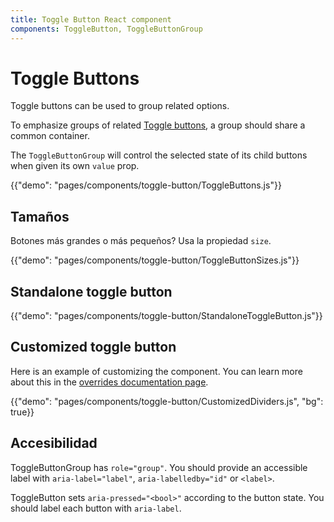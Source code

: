 ```yaml
---
title: Toggle Button React component
components: ToggleButton, ToggleButtonGroup
---
```


# Toggle Buttons

<p class="description">Toggle buttons can be used to group related options.</p>

To emphasize groups of related [Toggle buttons](https://material.io/design/components/buttons.html#toggle-button), a group should share a common container.

The `ToggleButtonGroup` will control the selected state of its child buttons when given its own `value` prop.

{{"demo": "pages/components/toggle-button/ToggleButtons.js"}}

## Tamaños

Botones más grandes o más pequeños? Usa la propiedad `size`.

{{"demo": "pages/components/toggle-button/ToggleButtonSizes.js"}}

## Standalone toggle button

{{"demo": "pages/components/toggle-button/StandaloneToggleButton.js"}}

## Customized toggle button

Here is an example of customizing the component. You can learn more about this in the [overrides documentation page](/customization/components/).

{{"demo": "pages/components/toggle-button/CustomizedDividers.js", "bg": true}}

## Accesibilidad

ToggleButtonGroup has `role="group"`. You should provide an accessible label with `aria-label="label"`, `aria-labelledby="id"` or `<label>`.

ToggleButton sets `aria-pressed="<bool>"` according to the button state. You should label each button with `aria-label`.